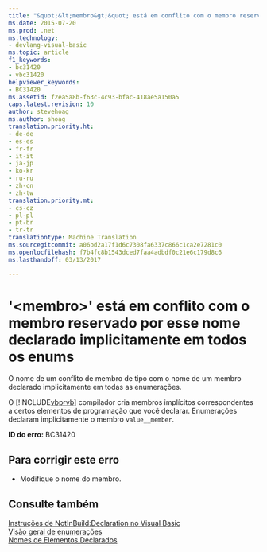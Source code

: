 ```yaml
---
title: "&quot;&lt;membro&gt;&quot; está em conflito com o membro reservado por esse nome declarado implicitamente em todos os enums | Documentos do Microsoft"
ms.date: 2015-07-20
ms.prod: .net
ms.technology:
- devlang-visual-basic
ms.topic: article
f1_keywords:
- bc31420
- vbc31420
helpviewer_keywords:
- BC31420
ms.assetid: f2ea5a8b-f63c-4c93-bfac-418ae5a150a5
caps.latest.revision: 10
author: stevehoag
ms.author: shoag
translation.priority.ht:
- de-de
- es-es
- fr-fr
- it-it
- ja-jp
- ko-kr
- ru-ru
- zh-cn
- zh-tw
translation.priority.mt:
- cs-cz
- pl-pl
- pt-br
- tr-tr
translationtype: Machine Translation
ms.sourcegitcommit: a06bd2a17f1d6c7308fa6337c866c1ca2e7281c0
ms.openlocfilehash: f7b4fc8b1543dced7faa4adbdf0c21e6c179d8c6
ms.lasthandoff: 03/13/2017

---
```

# <a name="39ltmembergt39-conflicts-with-the-reserved-member-by-this-name-that-is-implicitly-declared-in-all-enums"></a>'&lt;membro&gt;' está em conflito com o membro reservado por esse nome declarado implicitamente em todos os enums
O nome de um conflito de membro de tipo com o nome de um membro declarado implicitamente em todas as enumerações.  
  
 O [!INCLUDE[vbprvb](../../csharp/programming-guide/concepts/linq/includes/vbprvb_md.md)] compilador cria membros implícitos correspondentes a certos elementos de programação que você declarar. Enumerações declaram implicitamente o membro `value__member`.  
  
 **ID do erro:** BC31420  
  
## <a name="to-correct-this-error"></a>Para corrigir este erro  
  
-   Modifique o nome do membro.  
  
## <a name="see-also"></a>Consulte também  
 [Instruções de NotInBuild:Declaration no Visual Basic](http://msdn.microsoft.com/en-us/81f3c398-f45c-4d95-80bf-aa39d1a0fb30)   
 [Visão geral de enumerações](../../visual-basic/programming-guide/language-features/constants-enums/enumerations-overview.md)   
 [Nomes de Elementos Declarados](../../visual-basic/programming-guide/language-features/declared-elements/declared-element-names.md)
